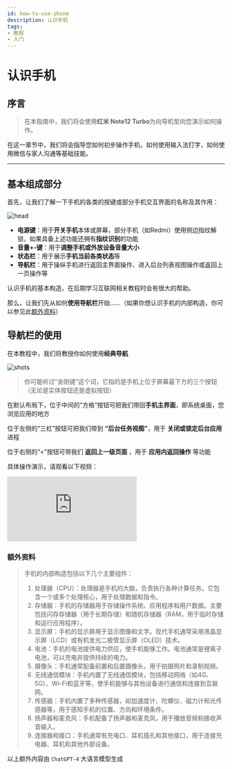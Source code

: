 ```yaml
---
id: how-to-use-phone
description: 认识手机
tags:
- 教程
- 入门
---
```


# 认识手机

## 序言

> 在本指南中，我们将会使用**红米 Note12 Turbo**为向导机型向您演示如何操作。

在这一章节中，我们将会指导您如何初步操作手机，如何使用输入法打字，如何使用微信与家人沟通等基础技能。

---

## 基本组成部分

首先，让我们了解一下手机的各类的按键或部分手机交互界面的名称及其作用：

![head](https://mengxiblog-content-storage.nextsay.cn/img/phone.png)

- **电源键**：用于**开关手机**本体或屏幕，部分手机（如Redmi）使用侧边指纹解锁，如果具备上述功能还拥有**指纹识别**的功能
- **音量+-键**：用于**调整手机或外放设备音量大小**
- **状态栏**：用于展示**手机当前各类状态**等
- **导航栏**：用于操纵手机进行返回主界面操作、进入后台列表视图操作或返回上一页操作等

认识手机的基本构造，在后期学习互联网相关教程时会有很大的帮助。

那么，让我们先从如何**使用导航栏**开始......（如果你想认识手机的内部构造，你可以参见此[额外资料](/docs/how-to-use-phone#额外资料)）

## 导航栏的使用

在本教程中，我们将教授你如何使用**经典导航**

![shots](https://mengxiblog-content-storage.nextsay.cn/img/shots/shots01.jpg)

> 你可能听过”金刚键“这个词，它指的是手机上位于屏幕最下方的三个按钮（无论是实体按钮还是虚拟按钮）

在默认布局下，位于中间的”方格“按钮可把我们带回**手机主界面**，即系统桌面，您浏览应用的地方

位于左侧的“三杠”按钮可把我们带到 **“后台任务视图”**，用于 **关闭或锁定后台应用**进程

位于右侧的“<"按钮可带我们 **返回上一级页面** ，用于 **应用内返回操作** 等功能

具体操作演示，请观看以下视频：

<iframe id="dogePlayerFrame" src="https://player.dogecloud.com/web/player.html?vcode=040cf7953c1d02b9&userId=2491&autoPlay=false&inFrame=true" allowfullscreen="true" msallowfullscreen="true" webkitallowfullscreen="true" mozallowfullscreen="true" oallowfullscreen="true" allowtransparency="true" scrolling="no" frameborder="0" allow="accelerometer; autoplay; encrypted-media; gyroscope; picture-in-picture; fullscreen" referrerPolicy="unsafe-url"></iframe>

### 额外资料

>手机的内部构造包括以下几个主要组件：
> 1. 处理器（CPU）：处理器是手机的大脑，负责执行各种计算任务。它包含一个或多个处理核心，用于处理数据和指令。
> 2. 存储器：手机的存储器用于存储操作系统、应用程序和用户数据。主要包括闪存存储器（用于长期存储）和随机存储器（RAM，用于临时存储和运行应用程序）。
> 3. 显示屏：手机的显示屏用于显示图像和文字。现代手机通常采用液晶显示屏（LCD）或有机发光二极管显示屏（OLED）技术。
> 4. 电池：手机的电池提供电力供应，使手机能够工作。电池通常是锂离子电池，可以充电并提供持续的电力。
> 5. 摄像头：手机通常配备前置和后置摄像头，用于拍摄照片和录制视频。
> 6. 无线通信模块：手机内置了无线通信模块，包括移动网络（如4G、5G）、Wi-Fi和蓝牙等，使手机能够与其他设备进行通信和连接到互联网。
> 7. 传感器：手机内置了多种传感器，如加速度计、陀螺仪、磁力计和光传感器等，用于感知手机的位置、方向和环境条件。
> 8. 扬声器和麦克风：手机配备了扬声器和麦克风，用于播放音频和接收声音输入。
> 9. 连接器和接口：手机通常有充电口、耳机插孔和其他接口，用于连接充电器、耳机和其他外部设备。

以上额外内容由 `ChatGPT-4` 大语言模型生成